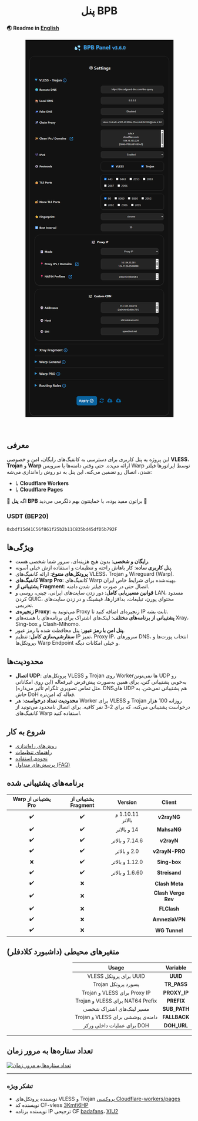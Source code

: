 <h1 align="center">پنل BPB</h1>

#### 🌏 Readme in [English](README.md)

<p align="center">
  <img src="docs/assets/images/panel-overview.jpg">
</p>
<br>

## معرفی

این پروژه یه پنل کاربری برای دسترسی به کانفیگ‌های رایگان، امن و خصوصی **VLESS**، **Trojan** و **Warp** ارائه می‌ده. حتی وقتی دامنه‌ها یا سرویس Warp توسط اپراتورها فیلتر شدن، اتصال رو تضمین می‌کنه. این پنل به دو روش راه‌اندازی می‌شه:

- با **Cloudflare Workers**
- با **Cloudflare Pages**

🌟 اگه **پنل BPB** براتون مفید بوده، با حمایتتون بهم دلگرمی می‌دید 🌟

### USDT (BEP20)

```text
0xbdf15d41C56f861f25b2b11C835bd45dfD5b792F
```

## ویژگی‌ها

- **رایگان و شخصی**: بدون هیچ هزینه‌ای، سرور شما شخصی هست.
- **پنل کاربری ساده**: کار باهاش راحته و تنظیمات و استفاده ازش خیلی آسونه.
- **پروتکل‌های متنوع**: ارائه کانفیگ‌های VLESS، Trojan و Wireguard (Warp).
- **کانفیگ‌های Warp Pro**: کانفیگ‌های Warp بهینه‌شده برای شرایط خاص ایران.
- **پشتیبانی از Fragment**: اتصال حتی در صورت فیلتر شدن دامنه.
- **قوانین مسیریابی کامل**: دور زدن سایت‌های ایرانی، چینی، روسی و LAN، مسدود کردن QUIC، محتوای پورن، تبلیغات، بدافزارها، فیشینگ و در زدن سایت‌های تحریمی.
- **زنجیره‌ی Proxy**: می‌تونید یه Proxy زنجیره‌ای اضافه کنید تا IP ثابت بشه.
- **پشتیبانی از برنامه‌های مختلف**: لینک‌های اشتراک برای برنامه‌های با هسته‌های Xray، Sing-box و Clash-Mihomo.
- **پنل امن با رمز عبور**: پنل محافظت شده با رمز عبور.
- **سفارشی‌سازی کامل**: تنظیم IP تمیز، Proxy IP، سرورهای DNS، انتخاب پورت‌ها و پروتکل‌ها، Warp Endpoint و خیلی امکانات دیگه.

## محدودیت‌ها

- **اتصال UDP**: پروتکل‌های VLESS و Trojan روی Workerها نمی‌تونن UDP رو به‌خوبی پشتیبانی کنن، برای همین به‌صورت پیش‌فرض غیرفعاله (این روی امکاناتی مثل تماس تصویری تلگرام تأثیر می‌ذاره). DNSهای UDP هم پشتیبانی نمی‌شن. به جاش DoH فعاله که امن‌تره.
- **محدودیت تعداد درخواست**: هر Worker برای VLESS و Trojan روزانه 100 هزار درخواست پشتیبانی می‌کنه، که برای 2-3 نفر کافیه. برای اتصال نامحدود می‌تونید از کانفیگ‌های Warp استفاده کنید.

## شروع به کار

- [روش‌های راه‌اندازی](https://bia-pain-bache.github.io/BPB-Worker-Panel/fa/installation/wizard/)
- [راهنمای تنظیمات](https://bia-pain-bache.github.io/BPB-Worker-Panel/fa/configuration/)
- [نحوه‌ی استفاده](https://bia-pain-bache.github.io/BPB-Worker-Panel/fa/usage/)
- [پرسش‌های متداول (FAQ)](https://bia-pain-bache.github.io/BPB-Worker-Panel/en/faq/)

## برنامه‌های پشتیبانی شده

<div dir="rtl">

|       Client        |     Version      | پشتیبانی از Fragment | پشتیبانی از Warp Pro |
| :-----------------: | :--------------: | :------------------: | :------------------: |
|     **v2rayNG**     | 1.10.11 و بالاتر |  :heavy_check_mark:  |  :heavy_check_mark:  |
|     **MahsaNG**     |   14 و بالاتر    |  :heavy_check_mark:  |  :heavy_check_mark:  |
|     **v2rayN**      | 7.14.6 و بالاتر  |  :heavy_check_mark:  |  :heavy_check_mark:  |
|   **v2rayN-PRO**    |   2.0 و بالاتر   |  :heavy_check_mark:  |  :heavy_check_mark:  |
|    **Sing-box**     | 1.12.0 و بالاتر  |  :heavy_check_mark:  |         :x:          |
|    **Streisand**    | 1.6.60 و بالاتر  |  :heavy_check_mark:  |  :heavy_check_mark:  |
|   **Clash Meta**    |                  |         :x:          |  :heavy_check_mark:  |
| **Clash Verge Rev** |                  |         :x:          |  :heavy_check_mark:  |
|     **FLClash**     |                  |         :x:          |  :heavy_check_mark:  |
|   **AmneziaVPN**    |                  |         :x:          |  :heavy_check_mark:  |
|    **WG Tunnel**    |                  |         :x:          |  :heavy_check_mark:  |

</div>

## متغیرهای محیطی (داشبورد کلادفلر)

<div dir="rtl">

|   Variable   |               Usage               |
| :----------: | :-------------------------------: |
|   **UUID**   |      UUID برای پروتکل VLESS       |
| **TR_PASS**  |        پسورد پروتکل Trojan        |
| **PROXY_IP** |   Proxy IP برای VLESS و Trojan    |
|  **PREFIX**  | NAT64 Prefix برای VLESS و Trojan  |
| **SUB_PATH** |     مسیر لینک‌های اشتراک شخصی     |
| **FALLBACK** | دامنه‌ی پوششی برای VLESS و Trojan |
| **DOH_URL**  |    DOH برای عملیات داخلی ورکر     |

</div>

---

## تعداد ستاره‌ها به مرور زمان

[![تعداد ستاره‌ها به مرور زمان](https://starchart.cc/bia-pain-bache/BPB-Worker-Panel.svg?variant=adaptive)](https://starchart.cc/bia-pain-bache/BPB-Worker-Panel)

---

### تشکر ویژه

- نویسنده پروتکل‌های VLESS و Trojan [پروکسی Cloudflare-workers/pages](https://github.com/yonggekkk/Cloudflare-workers-pages-vless)
- نویسنده کد CF-vless [3Kmfi6HP](https://github.com/3Kmfi6HP/EDtunnel)
- نویسنده برنامه IP ترجیحی CF [badafans](https://github.com/badafans/Cloudflare-IP-SpeedTest)، [XIU2](https://github.com/XIU2/CloudflareSpeedTest)
